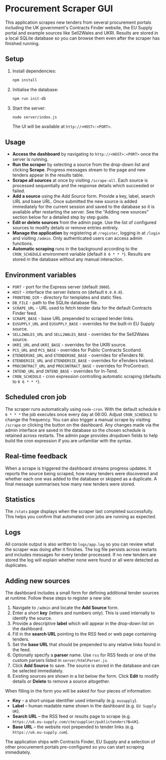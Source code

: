 # Procurement Scraper GUI

This application scrapes new tenders from several procurement portals including the UK government's Contracts Finder website, the EU Supply portal and example sources like Sell2Wales and UKRI. Results are stored in a local SQLite database so you can browse them even after the scraper has finished running.

## Setup

1. Install dependencies:
   ```bash
   npm install
   ```
2. Initialise the database:
   ```bash
   npm run init-db
   ```
3. Start the server:
   ```bash
   node server/index.js
   ```
   The UI will be available at `http://<HOST>:<PORT>`.

## Usage

- **Access the dashboard** by navigating to `http://<HOST>:<PORT>` once the
  server is running.
- **Run the scraper** by selecting a source from the drop-down list and clicking
  **Scrape**. Progress messages stream to the page and new tenders appear in the
  results table.
- **Scrape all sources** at once by visiting `/scrape-all`. Each source is
  processed sequentially and the response details which succeeded or failed.
- **Add a source** using the *Add Source* form. Provide a key, label, search URL
  and base URL. Once submitted the new source is added immediately for the
  current session and saved to the database so it is available after restarting
  the server. See the "Adding new sources" section below for a detailed step by
  step guide.
- **Edit or delete sources** from the admin page. Use the list of configured
  sources to modify details or remove entries entirely.
- **Manage the application** by registering at `/register`, logging in at
  `/login` and visiting `/admin`. Only authenticated users can access admin
  functions.
- **Automatic scraping** runs in the background according to the `CRON_SCHEDULE`
  environment variable (default `0 6 * * *`). Results are stored in the
  database without any manual interaction.

## Environment variables

- `PORT` - port for the Express server (default `3000`).
- `HOST` - interface the server listens on (default `0.0.0.0`).
- `FRONTEND_DIR` - directory for templates and static files.
- `DB_FILE` - path to the SQLite database file.
- `SCRAPE_URL` - URL used to fetch tender data for the default Contracts Finder feed.
- `SCRAPE_BASE` - base URL prepended to scraped tender links.
- `EUSUPPLY_URL` and `EUSUPPLY_BASE` - overrides for the built-in EU Supply source.
- `SELL2WALES_URL` and `SELL2WALES_BASE` - overrides for the Sell2Wales source.
- `UKRI_URL` and `UKRI_BASE` - overrides for the UKRI source.
- `PCS_URL` and `PCS_BASE` - overrides for Public Contracts Scotland.
- `ETENDERSNI_URL` and `ETENDERSNI_BASE` - overrides for eTenders NI.
- `ETENDERSIE_URL` and `ETENDERSIE_BASE` - overrides for eTenders Ireland.
- `PROCONTRACT_URL` and `PROCONTRACT_BASE` - overrides for ProContract.
- `INTEND_URL` and `INTEND_BASE` - overrides for In-Tend.
- `CRON_SCHEDULE` - cron expression controlling automatic scraping (defaults to `0 6 * * *`).

## Scheduled cron job

The scraper runs automatically using `node-cron`. With the default schedule `0 6 * * *` the job executes once every day at 06:00. Adjust `CRON_SCHEDULE` to change the frequency. You can also trigger a manual scrape by visiting `/scrape` or clicking the button on the dashboard. Any changes made via the admin interface are saved in the database so the chosen schedule is retained across restarts.
The admin page provides dropdown fields to help build the cron expression if you are unfamiliar with the syntax.

## Real-time feedback

When a scrape is triggered the dashboard streams progress updates. It reports
the source being scraped, how many tenders were discovered and whether each one
was added to the database or skipped as a duplicate. A final message summarises
how many new tenders were stored.

## Statistics

The `/stats` page displays when the scraper last completed successfully. This
helps you confirm that automated cron jobs are running as expected.

## Logs

All console output is also written to `logs/app.log` so you can review what the
scraper was doing after it finishes. The log file persists across restarts and
includes messages for every tender processed. If no new tenders are stored the
log will explain whether none were found or all were detected as duplicates.

## Adding new sources

The dashboard includes a small form for defining additional tender sources at
runtime. Follow these steps to register a new site:

1. Navigate to `/admin` and locate the **Add Source** form.
2. Enter a short **key** (letters and numbers only). This is used internally to
   identify the source.
3. Provide a descriptive **label** which will appear in the drop-down list on
   the dashboard.
4. Fill in the **search URL** pointing to the RSS feed or web page containing
   tenders.
5. Set the **base URL** that should be prepended to any relative links found in
   the feed.
6. Optionally specify a **parser** name. Use `rss` for RSS feeds or one of the
   custom parsers listed in `server/htmlParser.js`.
7. Click **Add Source** to save. The source is stored in the database and can be
   selected immediately.
8. Existing sources are shown in a list below the form. Click **Edit** to modify
   details or **Delete** to remove a source altogether.

When filling in the form you will be asked for four pieces of information:
- **Key** – a short unique identifier used internally (e.g. `eusupply`).
- **Label** – human readable name shown in the dashboard (e.g. `EU Supply UK`).
- **Search URL** – the RSS feed or results page to scrape (e.g. `https://uk.eu-supply.com/ctm/supplier/publictenders?B=UK`).
- **Base URL** – the website root prepended to tender links (e.g. `https://uk.eu-supply.com`).

The application ships with Contracts Finder, EU Supply and a selection of other
procurement portals pre-configured so you can start scraping immediately.
